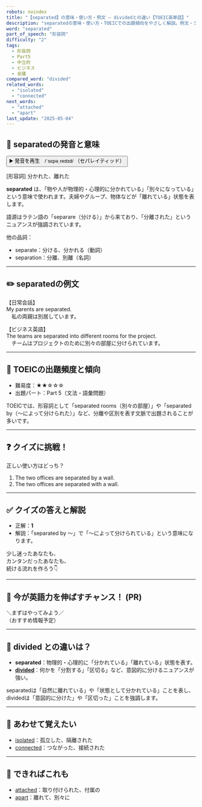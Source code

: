 ```yaml
---
robots: noindex
title: "【separated】の意味・使い方・例文 ― dividedとの違い【TOEIC英単語】"
description: "separatedの意味・使い方・TOEICでの出題傾向をやさしく解説。例文・クイズ付きでdividedとの違いもわかりやすく学べます。"
word: "separated"
part_of_speech: "形容詞"
difficulty: "2"
tags:
  - 形容詞
  - Part5
  - 中立的
  - ビジネス
  - 会議
compared_word: "divided"
related_words:
  - "isolated"
  - "connected"
next_words:
  - "attached"
  - "apart"
last_update: "2025-05-04"
---
```


## 🔰 separatedの発音と意味

<button class="play-audio" onclick="playTTS('separated')">
  <span class="play-audio-main">
    ▶️ 発音を再生　/ˈsɛpəˌreɪtɪd/
  </span>
  <span class="play-audio-sub">
    （セパレイティッド）
  </span>
</button>

[形容詞] 分かれた、離れた

**separated** は、「物や人が物理的・心理的に分かれている」「別々になっている」という意味で使われます。夫婦やグループ、物体などが「離れている」状態を表します。

語源はラテン語の「separare（分ける）」から来ており、「分離された」というニュアンスが強調されています。

他の品詞：  
- separate：分ける、分かれる（動詞）
- separation：分離、別離（名詞）

---

## ✏️ separatedの例文

【日常会話】  
My parents are separated.  
　私の両親は別居しています。

【ビジネス英語】  
The teams are separated into different rooms for the project.  
　チームはプロジェクトのために別々の部屋に分けられています。

---

## 🎯 TOEICの出題頻度と傾向

- 難易度：★★☆☆☆
- 出題パート：Part 5（文法・語彙問題）

TOEICでは、形容詞として「separated rooms（別々の部屋）」や「separated by（～によって分けられた）」など、分離や区別を表す文脈で出題されることが多いです。

---

## ❓ クイズに挑戦！

正しい使い方はどっち？

1. The two offices are separated by a wall.  
2. The two offices are separated with a wall.

---

## ✅ クイズの答えと解説

- 正解：**1**
- 解説：「separated by ～」で「～によって分けられている」という意味になります。

少し迷ったあなたも、  
カンタンだったあなたも、  
続ける流れを作ろう👇️

---

## 🚀 今が英語力を伸ばすチャンス！ (PR)

<div class="info-center">
＼まずはやってみよう／<br>  
（おすすめ情報予定）
</div>

---

## 🤔  divided との違いは？

- **separated**：物理的・心理的に「分かれている」「離れている」状態を表す。
- **[divided](/word/divided)**：何かを「分割する」「区切る」など、意図的に分けるニュアンスが強い。

separatedは「自然に離れている」や「状態として分かれている」ことを表し、dividedは「意図的に分けた」や「区切った」ことを強調します。

---

## 🧩 あわせて覚えたい

- [isolated](/word/isolated)：孤立した、隔離された
- [connected](/word/connected)：つながった、接続された

---

## 📖 できればこれも

- [attached](/word/attached)：取り付けられた、付属の
- [apart](/word/apart)：離れて、別々に

<!-- cvid: aid26_bid08 -->
